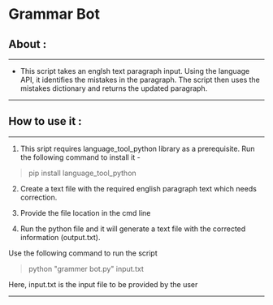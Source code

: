 # Grammar Bot


## About :

---

- This script takes an englsh text paragraph input. Using the language API, it identifies the mistakes in the paragraph. The script then uses the mistakes dictionary and returns the updated paragraph.

---

## How to use it :

---

1) This sript requires language_tool_python library as a prerequisite. Run the following command to install it - 
  >pip install language_tool_python
  
2) Create a text file with the required english paragraph text which needs correction.

3) Provide the file location in the cmd line

4) Run the python file and it will generate a text file with the corrected information (output.txt).

Use the following command to run the script 
>python "grammer bot.py" input.txt

Here, input.txt is the input file to be provided by the user

---

